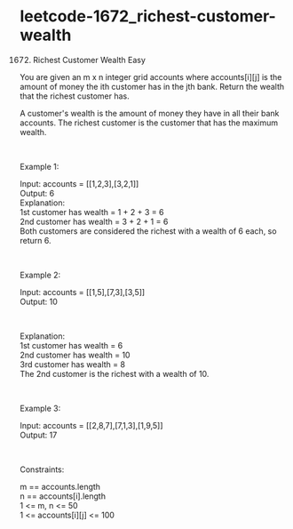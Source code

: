 # leetcode-1672_richest-customer-wealth

1672. Richest Customer Wealth
Easy

You are given an m x n integer grid accounts where accounts[i][j] is the amount of money the ith customer has in the jth bank. Return the wealth that the richest customer has.

A customer's wealth is the amount of money they have in all their bank accounts. The richest customer is the customer that has the maximum wealth.

<br/>

Example 1:

Input: accounts = [[1,2,3],[3,2,1]]<br/>
Output: 6<br/>
Explanation:<br/>
1st customer has wealth = 1 + 2 + 3 = 6<br/>
2nd customer has wealth = 3 + 2 + 1 = 6<br/>
Both customers are considered the richest with a wealth of 6 each, so return 6.<br/>

<br/>

Example 2:<br/>

Input: accounts = [[1,5],[7,3],[3,5]]<br/>
Output: 10<br/>

<br/>

Explanation:<br/>
1st customer has wealth = 6<br/>
2nd customer has wealth = 10<br/>
3rd customer has wealth = 8<br/>
The 2nd customer is the richest with a wealth of 10.<br/>

<br/>

Example 3:<br/>

Input: accounts = [[2,8,7],[7,1,3],[1,9,5]]<br/>
Output: 17<br/>
 
<br/>


Constraints:<br/>

m == accounts.length<br/>
n == accounts[i].length<br/>
1 <= m, n <= 50<br/>
1 <= accounts[i][j] <= 100<br/>
